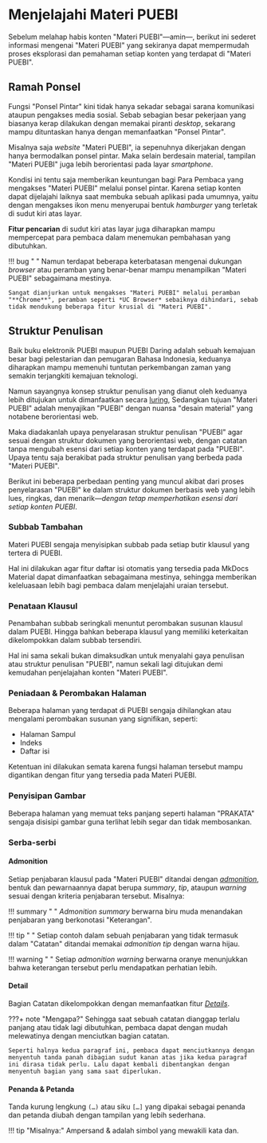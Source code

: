 


# Menjelajahi Materi PUEBI

Sebelum melahap habis konten "Materi PUEBI"—amin—, berikut ini sederet informasi mengenai "Materi PUEBI" yang sekiranya dapat mempermudah proses eksplorasi dan pemahaman setiap konten yang terdapat di "Materi PUEBI".

## Ramah Ponsel

Fungsi "Ponsel Pintar" kini tidak hanya sekadar sebagai sarana komunikasi ataupun pengakses media sosial. Sebab sebagian besar pekerjaan yang biasanya kerap dilakukan dengan memakai piranti *desktop*, sekarang mampu dituntaskan hanya dengan memanfaatkan "Ponsel Pintar".

Misalnya saja *website* "Materi PUEBI", ia sepenuhnya dikerjakan dengan hanya bermodalkan ponsel pintar. Maka selain berdesain material, tampilan "Materi PUEBI" juga lebih berorientasi pada layar *smartphone*.

Kondisi ini tentu saja memberikan keuntungan bagi Para Pembaca yang mengakses "Materi PUEBI" melalui ponsel pintar. Karena setiap konten dapat dijelajahi laiknya saat membuka sebuah aplikasi pada umumnya, yaitu dengan mengakses ikon menu menyerupai bentuk *hamburger* yang terletak di sudut kiri atas layar.

**Fitur pencarian** di sudut kiri atas layar juga diharapkan mampu mempercepat para pembaca dalam menemukan pembahasan yang dibutuhkan.

!!! bug " "
    Namun terdapat beberapa keterbatasan mengenai dukungan *browser* atau peramban yang benar-benar mampu menampilkan "Materi PUEBI" sebagaimana mestinya.

    Sangat dianjurkan untuk mengakses "Materi PUEBI" melalui peramban "**Chrome**", peramban seperti *UC Browser* sebaiknya dihindari, sebab tidak mendukung beberapa fitur krusial di "Materi PUEBI".

## Struktur Penulisan

Baik buku elektronik PUEBI maupun PUEBI Daring adalah sebuah kemajuan besar bagi pelestarian dan pemugaran Bahasa Indonesia, keduanya diharapkan mampu memenuhi tuntutan perkembangan zaman yang semakin terjangkiti kemajuan teknologi.

Namun sayangnya konsep struktur penulisan yang dianut oleh keduanya lebih ditujukan untuk dimanfaatkan secara [luring][1], Sedangkan tujuan "Materi PUEBI" adalah menyajikan "PUEBI" dengan nuansa "desain material" yang notabene berorientasi web.

Maka diadakanlah upaya penyelarasan struktur penulisan "PUEBI" agar sesuai dengan struktur dokumen yang berorientasi web, dengan catatan tanpa mengubah esensi dari setiap konten yang terdapat pada "PUEBI". Upaya tentu saja berakibat pada struktur penulisan yang berbeda pada "Materi PUEBI".

Berikut ini beberapa perbedaan penting yang muncul akibat dari proses penyelarasan "PUEBI" ke dalam struktur dokumen berbasis web yang lebih lues, ringkas, dan menarik—*dengan tetap memperhatikan esensi dari setiap konten PUEBI*.

### Subbab Tambahan

Materi PUEBI sengaja menyisipkan subbab pada setiap butir klausul yang tertera di PUEBI.

Hal ini dilakukan agar fitur daftar isi otomatis yang tersedia pada MkDocs Material dapat dimanfaatkan sebagaimana mestinya, sehingga memberikan keleluasaan lebih bagi pembaca dalam menjelajahi uraian tersebut.

### Penataan Klausul

Penambahan subbab seringkali menuntut perombakan susunan klausul dalam PUEBI. Hingga bahkan beberapa klausul yang memiliki keterkaitan dikelompokkan dalam subbab tersendiri.

Hal ini sama sekali bukan dimaksudkan untuk menyalahi gaya penulisan atau struktur penulisan "PUEBI", namun sekali lagi ditujukan demi kemudahan penjelajahan konten "Materi PUEBI".

### Peniadaan & Perombakan Halaman

Beberapa halaman yang terdapat di PUEBI sengaja dihilangkan atau mengalami perombakan susunan yang signifikan, seperti:

* Halaman Sampul
* Indeks
* Daftar isi

Ketentuan ini dilakukan semata karena fungsi halaman tersebut mampu digantikan dengan fitur yang tersedia pada Materi PUEBI.

### Penyisipan Gambar

Beberapa halaman yang memuat teks panjang seperti halaman "PRAKATA" sengaja disisipi gambar guna terlihat lebih segar dan tidak membosankan.

### Serba-serbi

#### Admonition

Setiap penjabaran klausul pada "Materi PUEBI" ditandai dengan [*admonition*][2], bentuk dan pewarnaannya dapat berupa *summary*, *tip*, ataupun *warning* sesuai dengan kriteria penjabaran tersebut. Misalnya:

!!! summary " "
    *Admonition summary* berwarna biru muda menandakan penjabaran yang berkonotasi "Keterangan".

!!! tip " "
    Setiap contoh dalam sebuah penjabaran yang tidak termasuk dalam "Catatan" ditandai memakai *admonition tip* dengan warna hijau.

!!! warning " "
    Setiap *admonition warning* berwarna oranye menunjukkan bahwa keterangan tersebut perlu mendapatkan perhatian lebih.

#### Detail

Bagian Catatan dikelompokkan dengan memanfaatkan fitur [*Details*][3].

???+ note "Mengapa?"
    Sehingga saat sebuah catatan dianggap terlalu panjang atau tidak lagi dibutuhkan, pembaca dapat dengan mudah melewatinya dengan menciutkan bagian catatan.

    Seperti halnya kedua paragraf ini, pembaca dapat menciutkannya dengan menyentuh tanda panah dibagian sudut kanan atas jika kedua paragraf ini dirasa tidak perlu. Lalu dapat kembali dibentangkan dengan menyentuh bagian yang sama saat diperlukan.

#### Penanda & Petanda

Tanda kurung lengkung `(…)` atau siku `[…]` yang dipakai sebagai penanda dan petanda diubah dengan tampilan yang lebih sederhana.

!!! tip "Misalnya:"
    Ampersand <span class="penanda">&</span> adalah simbol yang mewakili kata <span class="petanda">dan</span>.

  <!--- Tautan --->

  [1]: https://id.m.wikipedia.org/wiki/Dalam_jaringan_dan_luar_jaringan
  [2]: http://squidfunk.github.io/mkdocs-material/extensions/admonition/
  [3]: http://facelessuser.github.io/pymdown-extensions/extensions/details/
  [4]: https://github.com/mughnimind/materi-puebi/issues/new
  [5]: ../kontribusi/index.md


